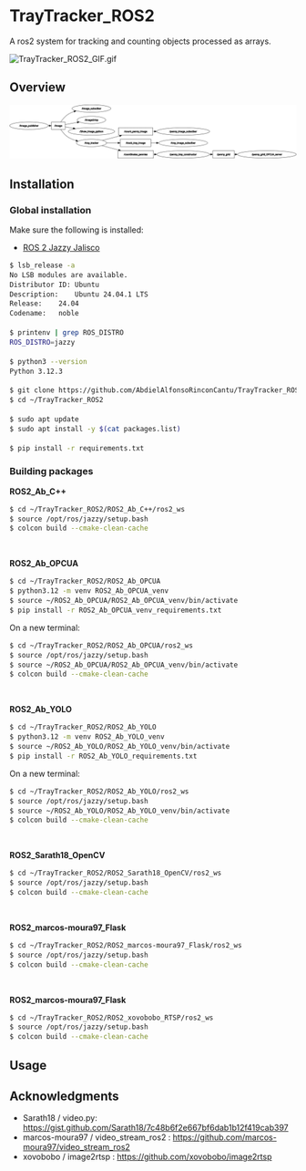 # TrayTracker_ROS2
A ros2 system for tracking and counting objects processed as arrays.

![TrayTracker_ROS2_GIF.gif](TrayTracker_ROS2_GIF.gif)

## Overview
![rosgraph.png](rosgraph.png)

## Installation
### Global installation
Make sure the following is installed:
- [ROS 2 Jazzy Jalisco](https://docs.ros.org/en/jazzy/Installation/Ubuntu-Install-Debs.html)
```bash
$ lsb_release -a
No LSB modules are available.
Distributor ID:	Ubuntu
Description:	Ubuntu 24.04.1 LTS
Release:	24.04
Codename:	noble

$ printenv | grep ROS_DISTRO
ROS_DISTRO=jazzy

$ python3 --version
Python 3.12.3

$ git clone https://github.com/AbdielAlfonsoRinconCantu/TrayTracker_ROS2.git
$ cd ~/TrayTracker_ROS2

$ sudo apt update
$ sudo apt install -y $(cat packages.list)

$ pip install -r requirements.txt 
```

### Building packages
**ROS2_Ab_C++**
```bash
$ cd ~/TrayTracker_ROS2/ROS2_Ab_C++/ros2_ws
$ source /opt/ros/jazzy/setup.bash
$ colcon build --cmake-clean-cache
```
<br>

**ROS2_Ab_OPCUA**
```bash
$ cd ~/TrayTracker_ROS2/ROS2_Ab_OPCUA
$ python3.12 -m venv ROS2_Ab_OPCUA_venv
$ source ~/ROS2_Ab_OPCUA/ROS2_Ab_OPCUA_venv/bin/activate
$ pip install -r ROS2_Ab_OPCUA_venv_requirements.txt
```

On a new terminal:
```bash
$ cd ~/TrayTracker_ROS2/ROS2_Ab_OPCUA/ros2_ws
$ source /opt/ros/jazzy/setup.bash
$ source ~/ROS2_Ab_OPCUA/ROS2_Ab_OPCUA_venv/bin/activate
$ colcon build --cmake-clean-cache
```
<br>

**ROS2_Ab_YOLO**
```bash
$ cd ~/TrayTracker_ROS2/ROS2_Ab_YOLO
$ python3.12 -m venv ROS2_Ab_YOLO_venv
$ source ~/ROS2_Ab_YOLO/ROS2_Ab_YOLO_venv/bin/activate
$ pip install -r ROS2_Ab_YOLO_requirements.txt
```

On a new terminal:
```bash
$ cd ~/TrayTracker_ROS2/ROS2_Ab_YOLO/ros2_ws
$ source /opt/ros/jazzy/setup.bash
$ source ~/ROS2_Ab_YOLO/ROS2_Ab_YOLO_venv/bin/activate
$ colcon build --cmake-clean-cache
```
<br>

**ROS2_Sarath18_OpenCV**
```bash
$ cd ~/TrayTracker_ROS2/ROS2_Sarath18_OpenCV/ros2_ws
$ source /opt/ros/jazzy/setup.bash
$ colcon build --cmake-clean-cache
```
<br>

**ROS2_marcos-moura97_Flask**
```bash
$ cd ~/TrayTracker_ROS2/ROS2_marcos-moura97_Flask/ros2_ws
$ source /opt/ros/jazzy/setup.bash
$ colcon build --cmake-clean-cache
```
<br>

**ROS2_marcos-moura97_Flask**
```bash
$ cd ~/TrayTracker_ROS2/ROS2_xovobobo_RTSP/ros2_ws
$ source /opt/ros/jazzy/setup.bash
$ colcon build --cmake-clean-cache
```

## Usage

## Acknowledgments

- Sarath18 / video.py: https://gist.github.com/Sarath18/7c48b6f2e667bf6dab1b12f419cab397
- marcos-moura97 / video_stream_ros2 : https://github.com/marcos-moura97/video_stream_ros2
- xovobobo / image2rtsp : https://github.com/xovobobo/image2rtsp
